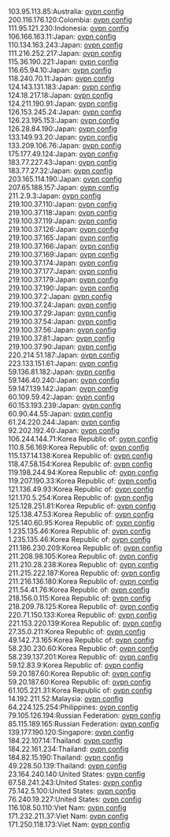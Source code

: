 103.95.113.85:Australia: [ovpn config](vpn/103_95_113_85.ovpn)  
200.116.176.120:Colombia: [ovpn config](vpn/200_116_176_120.ovpn)  
111.95.121.230:Indonesia: [ovpn config](vpn/111_95_121_230.ovpn)  
106.166.163.11:Japan: [ovpn config](vpn/106_166_163_11.ovpn)  
110.134.163.243:Japan: [ovpn config](vpn/110_134_163_243.ovpn)  
111.216.252.217:Japan: [ovpn config](vpn/111_216_252_217.ovpn)  
115.36.190.221:Japan: [ovpn config](vpn/115_36_190_221.ovpn)  
116.65.94.10:Japan: [ovpn config](vpn/116_65_94_10.ovpn)  
118.240.70.11:Japan: [ovpn config](vpn/118_240_70_11.ovpn)  
124.143.131.183:Japan: [ovpn config](vpn/124_143_131_183.ovpn)  
124.18.217.18:Japan: [ovpn config](vpn/124_18_217_18.ovpn)  
124.211.190.91:Japan: [ovpn config](vpn/124_211_190_91.ovpn)  
126.153.245.24:Japan: [ovpn config](vpn/126_153_245_24.ovpn)  
126.23.195.153:Japan: [ovpn config](vpn/126_23_195_153.ovpn)  
126.28.84.190:Japan: [ovpn config](vpn/126_28_84_190.ovpn)  
133.149.93.20:Japan: [ovpn config](vpn/133_149_93_20.ovpn)  
133.209.106.76:Japan: [ovpn config](vpn/133_209_106_76.ovpn)  
175.177.49.124:Japan: [ovpn config](vpn/175_177_49_124.ovpn)  
183.77.227.43:Japan: [ovpn config](vpn/183_77_227_43.ovpn)  
183.77.27.32:Japan: [ovpn config](vpn/183_77_27_32.ovpn)  
203.165.114.190:Japan: [ovpn config](vpn/203_165_114_190.ovpn)  
207.65.188.157:Japan: [ovpn config](vpn/207_65_188_157.ovpn)  
211.2.9.3:Japan: [ovpn config](vpn/211_2_9_3.ovpn)  
219.100.37.110:Japan: [ovpn config](vpn/219_100_37_110.ovpn)  
219.100.37.118:Japan: [ovpn config](vpn/219_100_37_118.ovpn)  
219.100.37.119:Japan: [ovpn config](vpn/219_100_37_119.ovpn)  
219.100.37.126:Japan: [ovpn config](vpn/219_100_37_126.ovpn)  
219.100.37.165:Japan: [ovpn config](vpn/219_100_37_165.ovpn)  
219.100.37.166:Japan: [ovpn config](vpn/219_100_37_166.ovpn)  
219.100.37.169:Japan: [ovpn config](vpn/219_100_37_169.ovpn)  
219.100.37.174:Japan: [ovpn config](vpn/219_100_37_174.ovpn)  
219.100.37.177:Japan: [ovpn config](vpn/219_100_37_177.ovpn)  
219.100.37.179:Japan: [ovpn config](vpn/219_100_37_179.ovpn)  
219.100.37.190:Japan: [ovpn config](vpn/219_100_37_190.ovpn)  
219.100.37.2:Japan: [ovpn config](vpn/219_100_37_2.ovpn)  
219.100.37.24:Japan: [ovpn config](vpn/219_100_37_24.ovpn)  
219.100.37.29:Japan: [ovpn config](vpn/219_100_37_29.ovpn)  
219.100.37.54:Japan: [ovpn config](vpn/219_100_37_54.ovpn)  
219.100.37.56:Japan: [ovpn config](vpn/219_100_37_56.ovpn)  
219.100.37.81:Japan: [ovpn config](vpn/219_100_37_81.ovpn)  
219.100.37.90:Japan: [ovpn config](vpn/219_100_37_90.ovpn)  
220.214.51.187:Japan: [ovpn config](vpn/220_214_51_187.ovpn)  
223.133.151.61:Japan: [ovpn config](vpn/223_133_151_61.ovpn)  
59.136.81.182:Japan: [ovpn config](vpn/59_136_81_182.ovpn)  
59.146.40.240:Japan: [ovpn config](vpn/59_146_40_240.ovpn)  
59.147.139.142:Japan: [ovpn config](vpn/59_147_139_142.ovpn)  
60.109.59.42:Japan: [ovpn config](vpn/60_109_59_42.ovpn)  
60.153.193.239:Japan: [ovpn config](vpn/60_153_193_239.ovpn)  
60.90.44.55:Japan: [ovpn config](vpn/60_90_44_55.ovpn)  
61.24.220.244:Japan: [ovpn config](vpn/61_24_220_244.ovpn)  
92.202.192.40:Japan: [ovpn config](vpn/92_202_192_40.ovpn)  
106.244.144.71:Korea Republic of: [ovpn config](vpn/106_244_144_71.ovpn)  
110.8.56.169:Korea Republic of: [ovpn config](vpn/110_8_56_169.ovpn)  
115.137.14.138:Korea Republic of: [ovpn config](vpn/115_137_14_138.ovpn)  
118.47.58.154:Korea Republic of: [ovpn config](vpn/118_47_58_154.ovpn)  
119.198.244.94:Korea Republic of: [ovpn config](vpn/119_198_244_94.ovpn)  
119.207.190.33:Korea Republic of: [ovpn config](vpn/119_207_190_33.ovpn)  
121.136.49.93:Korea Republic of: [ovpn config](vpn/121_136_49_93.ovpn)  
121.170.5.254:Korea Republic of: [ovpn config](vpn/121_170_5_254.ovpn)  
125.128.251.81:Korea Republic of: [ovpn config](vpn/125_128_251_81.ovpn)  
125.138.47.53:Korea Republic of: [ovpn config](vpn/125_138_47_53.ovpn)  
125.140.60.95:Korea Republic of: [ovpn config](vpn/125_140_60_95.ovpn)  
1.235.135.46:Korea Republic of: [ovpn config](vpn/1_235_135_46.ovpn)  
1.235.135.46:Korea Republic of: [ovpn config](vpn/1_235_135_46.ovpn)  
211.186.230.209:Korea Republic of: [ovpn config](vpn/211_186_230_209.ovpn)  
211.208.98.105:Korea Republic of: [ovpn config](vpn/211_208_98_105.ovpn)  
211.210.28.238:Korea Republic of: [ovpn config](vpn/211_210_28_238.ovpn)  
211.215.222.187:Korea Republic of: [ovpn config](vpn/211_215_222_187.ovpn)  
211.216.136.180:Korea Republic of: [ovpn config](vpn/211_216_136_180.ovpn)  
211.54.41.76:Korea Republic of: [ovpn config](vpn/211_54_41_76.ovpn)  
218.156.0.115:Korea Republic of: [ovpn config](vpn/218_156_0_115.ovpn)  
218.209.78.125:Korea Republic of: [ovpn config](vpn/218_209_78_125.ovpn)  
220.71.150.133:Korea Republic of: [ovpn config](vpn/220_71_150_133.ovpn)  
221.153.220.139:Korea Republic of: [ovpn config](vpn/221_153_220_139.ovpn)  
27.35.0.211:Korea Republic of: [ovpn config](vpn/27_35_0_211.ovpn)  
49.142.73.165:Korea Republic of: [ovpn config](vpn/49_142_73_165.ovpn)  
58.230.230.60:Korea Republic of: [ovpn config](vpn/58_230_230_60.ovpn)  
58.239.137.201:Korea Republic of: [ovpn config](vpn/58_239_137_201.ovpn)  
59.12.83.9:Korea Republic of: [ovpn config](vpn/59_12_83_9.ovpn)  
59.20.187.60:Korea Republic of: [ovpn config](vpn/59_20_187_60.ovpn)  
59.20.187.60:Korea Republic of: [ovpn config](vpn/59_20_187_60.ovpn)  
61.105.221.31:Korea Republic of: [ovpn config](vpn/61_105_221_31.ovpn)  
14.192.211.52:Malaysia: [ovpn config](vpn/14_192_211_52.ovpn)  
64.224.125.254:Philippines: [ovpn config](vpn/64_224_125_254.ovpn)  
79.105.126.194:Russian Federation: [ovpn config](vpn/79_105_126_194.ovpn)  
85.115.189.165:Russian Federation: [ovpn config](vpn/85_115_189_165.ovpn)  
139.177.190.120:Singapore: [ovpn config](vpn/139_177_190_120.ovpn)  
184.22.107.14:Thailand: [ovpn config](vpn/184_22_107_14.ovpn)  
184.22.161.234:Thailand: [ovpn config](vpn/184_22_161_234.ovpn)  
184.82.15.190:Thailand: [ovpn config](vpn/184_82_15_190.ovpn)  
49.228.50.139:Thailand: [ovpn config](vpn/49_228_50_139.ovpn)  
23.164.240.140:United States: [ovpn config](vpn/23_164_240_140.ovpn)  
67.58.241.243:United States: [ovpn config](vpn/67_58_241_243.ovpn)  
75.142.5.100:United States: [ovpn config](vpn/75_142_5_100.ovpn)  
76.240.19.227:United States: [ovpn config](vpn/76_240_19_227.ovpn)  
116.108.50.110:Viet Nam: [ovpn config](vpn/116_108_50_110.ovpn)  
171.232.211.37:Viet Nam: [ovpn config](vpn/171_232_211_37.ovpn)  
171.250.118.173:Viet Nam: [ovpn config](vpn/171_250_118_173.ovpn)  
